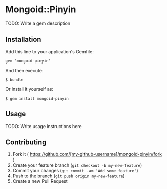 # Mongoid::Pinyin

TODO: Write a gem description

## Installation

Add this line to your application's Gemfile:

    gem 'mongoid-pinyin'

And then execute:

    $ bundle

Or install it yourself as:

    $ gem install mongoid-pinyin

## Usage

TODO: Write usage instructions here

## Contributing

1. Fork it ( https://github.com/[my-github-username]/mongoid-pinyin/fork )
2. Create your feature branch (`git checkout -b my-new-feature`)
3. Commit your changes (`git commit -am 'Add some feature'`)
4. Push to the branch (`git push origin my-new-feature`)
5. Create a new Pull Request
